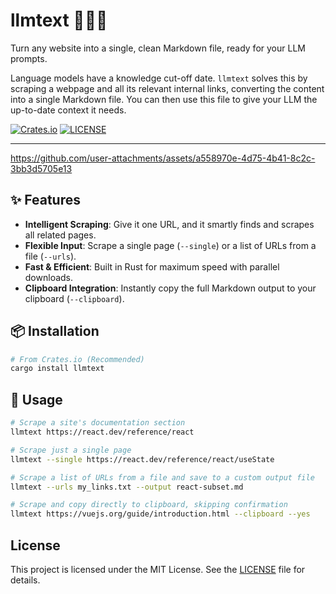 # llmtext 🤖🔗📝

Turn any website into a single, clean Markdown file, ready for your LLM prompts.

Language models have a knowledge cut-off date. `llmtext` solves this by scraping a webpage and all its relevant internal links, converting the content into a single Markdown file. You can then use this file to give your LLM the up-to-date context it needs.

[![Crates.io](https://img.shields.io/crates/v/llmtext.svg)](https://crates.io/crates/llmtext)
[![LICENSE](https://img.shields.io/badge/license-MIT-blue.svg)](LICENSE)

---

https://github.com/user-attachments/assets/a558970e-4d75-4b41-8c2c-3bb3d5705e13

## ✨ Features

-   **Intelligent Scraping**: Give it one URL, and it smartly finds and scrapes all related pages.
-   **Flexible Input**: Scrape a single page (`--single`) or a list of URLs from a file (`--urls`).
-   **Fast & Efficient**: Built in Rust for maximum speed with parallel downloads.
-   **Clipboard Integration**: Instantly copy the full Markdown output to your clipboard (`--clipboard`).

## 📦 Installation

```bash
# From Crates.io (Recommended)
cargo install llmtext
```

## 🚀 Usage

```bash
# Scrape a site's documentation section
llmtext https://react.dev/reference/react

# Scrape just a single page
llmtext --single https://react.dev/reference/react/useState

# Scrape a list of URLs from a file and save to a custom output file
llmtext --urls my_links.txt --output react-subset.md

# Scrape and copy directly to clipboard, skipping confirmation
llmtext https://vuejs.org/guide/introduction.html --clipboard --yes
```

## License
This project is licensed under the MIT License. See the [LICENSE](LICENSE) file for details.